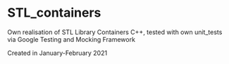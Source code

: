 # STL_containers
Own realisation of STL Library Containers C++, tested with own unit_tests via Google Testing and Mocking Framework 

Created in January-February 2021
